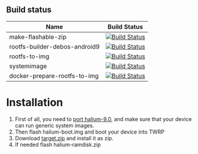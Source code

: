 ## Build status

| Name | Build Status |
|----|----|
| make-flashable-zip | [![Build Status](https://oldpc.mrcyjanek.net:443/ci/job/ubports-gsi-make-flashable-zip/badge/icon)](https://oldpc.mrcyjanek.net:443/ci/job/ubports-gsi-make-flashable-zip/) |
| rootfs-builder-debos-android9 | [![Build Status](https://oldpc.mrcyjanek.net:443/ci/job/ubports-gsi-rootfs-builder-debos-android9/badge/icon)](https://oldpc.mrcyjanek.net:443/ci/job/ubports-gsi-rootfs-builder-debos-android9/) |
| rootfs-to-img | [![Build Status](https://oldpc.mrcyjanek.net:443/ci/job/ubports-gsi-rootfs-to-img/badge/icon)](https://oldpc.mrcyjanek.net:443/ci/job/ubports-gsi-rootfs-to-img/) |
| systemimage | [![Build Status](https://oldpc.mrcyjanek.net:443/ci/job/ubports-gsi-systemimage/badge/icon)](https://oldpc.mrcyjanek.net:443/ci/job/ubports-gsi-systemimage/) |
| docker-prepare-rootfs-to-img | [![Build Status](https://oldpc.mrcyjanek.net:443/ci/view/ubports-gsi/job/ubports-gsi-docker-prepare-rootfs-to-img/badge/icon)](https://oldpc.mrcyjanek.net:443/ci/view/ubports-gsi/job/ubports-gsi-docker-prepare-rootfs-to-img/) |

# Installation

 1. First of all, you need to [port halium-9.0](https://github.com/MrCyjaneK/Halium9-Docs/wiki/Build-Halium), and make sure that your device can run generic system images. 
 2. Then flash halium-boot.img and boot your device into TWRP
 3. Download [target.zip](http://oldpc/ci/view/ubports-gsi/job/ubports-gsi-make-flashable-zip/lastSuccessfulBuild/artifact/) and install it as zip.
 4. If needed flash halium-ramdisk.zip
